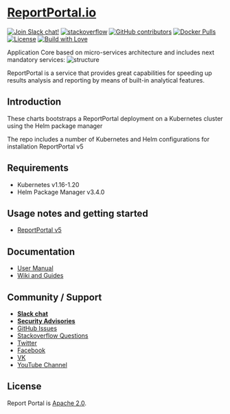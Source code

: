 # [ReportPortal.io](http://ReportPortal.io)

[![Join Slack chat!](https://reportportal-slack-auto.herokuapp.com/badge.svg)](https://reportportal-slack-auto.herokuapp.com)
[![stackoverflow](https://img.shields.io/badge/reportportal-stackoverflow-orange.svg?style=flat)](http://stackoverflow.com/questions/tagged/reportportal)
[![GitHub contributors](https://img.shields.io/badge/contributors-102-blue.svg)](https://reportportal.io/community)
[![Docker Pulls](https://img.shields.io/docker/pulls/reportportal/service-api.svg?maxAge=25920)](https://hub.docker.com/u/reportportal/)
[![License](https://img.shields.io/badge/license-Apache-brightgreen.svg)](https://www.apache.org/licenses/LICENSE-2.0)
[![Build with Love](https://img.shields.io/badge/build%20with-❤%EF%B8%8F%E2%80%8D-lightgrey.svg)](http://reportportal.io?style=flat)


Application Core based on micro-services architecture and includes next mandatory services:
![structure](https://github.com/reportportal/reportportal/blob/master/public/rp_repo_structure.png)

ReportPortal is a service that provides great capabilities for speeding up results analysis and reporting by means of built-in analytical features.

## Introduction
These charts bootstraps a ReportPortal deployment on a Kubernetes cluster using the Helm package manager

The repo includes a number of Kubernetes and Helm configurations for installation ReportPortal v5

## Requirements
* Kubernetes v1.16-1.20
* Helm Package Manager v3.4.0

## Usage notes and getting started
* [ReportPortal v5](https://github.com/reportportal/kubernetes/tree/master/reportportal)


## Documentation
* [User Manual](http://reportportal.io/#documentation)
* [Wiki and Guides](https://github.com/reportportal/reportportal/wiki)


## Community / Support
* [**Slack chat**](https://reportportal-slack-auto.herokuapp.com)
* [**Security Advisories**](https://github.com/reportportal/reportportal/blob/master/SECURITY_ADVISORIES.md)
* [GitHub Issues](https://github.com/reportportal/reportportal/issues)
* [Stackoverflow Questions](http://stackoverflow.com/questions/tagged/reportportal)
* [Twitter](http://twitter.com/ReportPortal_io)
* [Facebook](https://www.facebook.com/ReportPortal.io)
* [VK](https://vk.com/reportportal_io)
* [YouTube Channel](https://www.youtube.com/channel/UCsZxrHqLHPJcrkcgIGRG-cQ)

## License
Report Portal is [Apache 2.0](https://www.apache.org/licenses/LICENSE-2.0).
